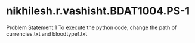 # nikhilesh.r.vashisht.BDAT1004.PS-1
Problem Statement 1 
To execute the python code, change the path of currencies.txt and bloodtype1.txt
